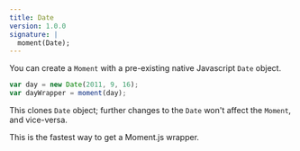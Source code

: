 ```yaml
---
title: Date
version: 1.0.0
signature: |
  moment(Date);
---
```



You can create a `Moment` with a pre-existing native Javascript `Date` object.

```javascript
var day = new Date(2011, 9, 16);
var dayWrapper = moment(day);
```

This clones `Date` object; further changes to the `Date` won't affect the `Moment`, and vice-versa.

This is the fastest way to get a Moment.js wrapper.
